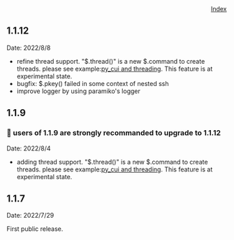 <div style="text-align:right"><a href="./index">Index</a></div>

## 1.1.12
Date: 2022/8/8

- refine thread support. "$.thread()" is a new $.command to create threads. please see example:<a href="https://iapyeh.github.io/sshscript/examples/ex-py_cui_threading">py_cui and threading</a>. This feature is at experimental state.
- bugfix: $.pkey() failed in some context of nested ssh
- improve logger by using paramiko's logger

## 1.1.9 
### 🔴 users of 1.1.9 are strongly recommanded to upgrade to 1.1.12

Date: 2022/8/4

- adding thread support. "$.thread()" is a new $.command to create threads. please see example:<a href="https://iapyeh.github.io/sshscript/examples/ex-py_cui_threading">py_cui and threading</a>. This feature is at experimental state.

## 1.1.7
Date: 2022/7/29

First public release.
